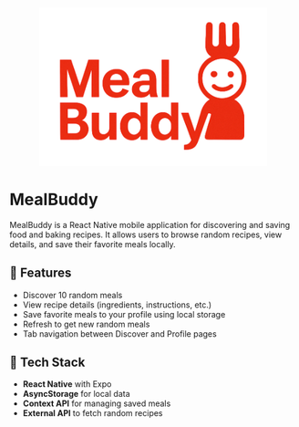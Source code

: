 <p align="center">
  <img src="assets/MealBuddy-logo.png" alt="RecipeApp Logo" width="400"/>
</p>

# MealBuddy

MealBuddy is a React Native mobile application for discovering and saving food and baking recipes. It allows users to browse random recipes, view details, and save their favorite meals locally.

## 📱 Features

- Discover 10 random meals
- View recipe details (ingredients, instructions, etc.)
- Save favorite meals to your profile using local storage
- Refresh to get new random meals
- Tab navigation between Discover and Profile pages

## 🔧 Tech Stack

- **React Native** with Expo
- **AsyncStorage** for local data
- **Context API** for managing saved meals
- **External API** to fetch random recipes
